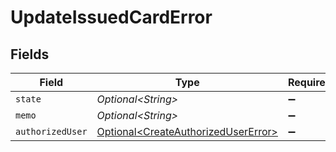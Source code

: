 # UpdateIssuedCardError


## Fields

| Field                                                                                        | Type                                                                                         | Required                                                                                     | Description                                                                                  |
| -------------------------------------------------------------------------------------------- | -------------------------------------------------------------------------------------------- | -------------------------------------------------------------------------------------------- | -------------------------------------------------------------------------------------------- |
| `state`                                                                                      | *Optional\<String>*                                                                          | :heavy_minus_sign:                                                                           | N/A                                                                                          |
| `memo`                                                                                       | *Optional\<String>*                                                                          | :heavy_minus_sign:                                                                           | N/A                                                                                          |
| `authorizedUser`                                                                             | [Optional\<CreateAuthorizedUserError>](../../models/components/CreateAuthorizedUserError.md) | :heavy_minus_sign:                                                                           | N/A                                                                                          |